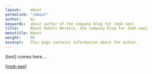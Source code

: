 ```yaml
---
layout:    about
permalink: "/about"
author:    ms
keywords:  about author of the company blog for [mok-see]
title:     About Rebels Narativ, the company blog for [mok-see]
menutitle: About
weight:    90
excerpt:   This page contains information about the author.
---
```

<script async defer src="https://buttons.github.io/buttons.js"></script>

[text] comes here...

<p class="github-button-container">
<a class="github-button" href="https://github.com/mok-see" data-size="large" data-show-count="true" aria-label="Star [mok-see] on GitHub">[mok-see]</a>
</p>
